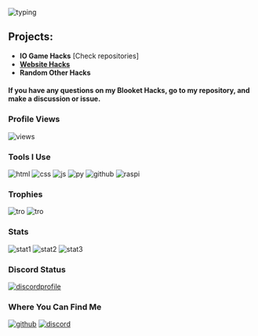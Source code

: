 ![typing](https://readme-typing-svg.herokuapp.com?font=cascade&color=EEEEEE&background=111111&center=true&vCenter=true&height=100&duration=2500&pause=500&lines=Heyo!;My+name+is+ZackiBoiz.;You+can+call+me+Zacki.;I+like+to+hack+games;Like...;Blooket!;Check+out+my+repositories!)

## Projects:
- **IO Game Hacks** [Check repositories]
- **[Website Hacks](https://github.com/ZackiBoiz/Bookmarklets/)**
- **Random Other Hacks**
#### If you have any questions on my Blooket Hacks, go to my repository, and make a discussion or issue.

### Profile Views
![views](https://komarev.com/ghpvc/?username=ZackiBoiz)

### Tools I Use
![html](https://img.shields.io/badge/-HTML5-E34F26?style=flat-square&logo=html5&logoColor=white)
![css](https://img.shields.io/badge/-CSS3-1572B6?style=flat-square&logo=css3)
![js](https://img.shields.io/badge/-JavaScript-black?style=flat-square&logo=javascript)
![py](https://img.shields.io/badge/-Python-black?style=flat-square&logo=Python)
![github](https://img.shields.io/badge/-GitHub-181717?style=flat-square&logo=github)
![raspi](https://img.shields.io/badge/-Raspberry%20Pi-C51A4A?style=flat-square&logo=Raspberry-Pi)

### Trophies
![tro](https://github-profile-trophy.vercel.app/?username=ZackiBoiz&theme=onedark)
![tro](https://github-trophies.vercel.app/?username=ZackiBoiz&rank=SECRET&theme=onedark)
### Stats
![stat1](https://github-readme-streak-stats.herokuapp.com?user=ZackiBoiz&theme=dark&show_icons=true&locale=en&layout=compact&hide_border=true)
![stat2](https://github-readme-stats.vercel.app/api?username=ZackiBoiz&theme=dark&show_icons=true&locale=en&layout=compact&hide_border=true)
![stat3](https://github-readme-stats.vercel.app/api/top-langs?username=ZackiBoiz&theme=dark&show_icons=true&locale=en&layout=compact&hide_border=true)

### Discord Status
[![discordprofile](https://lanyard.cnrad.dev/api/900442235760443442)](https://discord.com/users/900442235760443442)

### Where You Can Find Me
[![github](https://img.shields.io/badge/Github-%40ZackiBoiz-black?style=flat-square)](https://github.com/ZackiBoiz)
[![discord](https://img.shields.io/badge/Discord-ZackiBoiz%239947-blue?style=flat-square)](https://discord.com)

